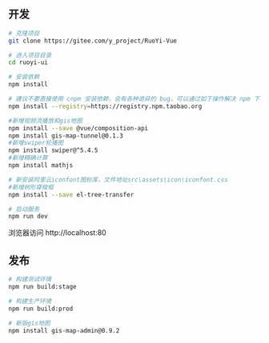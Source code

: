 <!--
 * @Author: Praise-Sun 18053314396@163.com
 * @Date: 2023-02-24 08:36:42
 * @LastEditors: Praise-Sun 18053314396@163.com
 * @LastEditTime: 2023-02-24 08:41:34
 * @FilePath: \tunnel-ui\README.md
 * @Description: 这是默认设置,请设置`customMade`, 打开koroFileHeader查看配置 进行设置: https://github.com/OBKoro1/koro1FileHeader/wiki/%E9%85%8D%E7%BD%AE
-->
<!--
 * @Author: Praise-Sun 18053314396@163.com
 * @Date: 2022-12-16 15:10:19
 * @LastEditors: Praise-Sun 18053314396@163.com
 * @LastEditTime: 2023-02-24 08:30:24
 * @FilePath: \tunnel-ui\README.md
 * @Description: 这是默认设置,请设置`customMade`, 打开koroFileHeader查看配置 进行设置: https://github.com/OBKoro1/koro1FileHeader/wiki/%E9%85%8D%E7%BD%AE
-->
## 开发

```bash
# 克隆项目
git clone https://gitee.com/y_project/RuoYi-Vue

# 进入项目目录
cd ruoyi-ui

# 安装依赖
npm install

# 建议不要直接使用 cnpm 安装依赖，会有各种诡异的 bug。可以通过如下操作解决 npm 下载速度慢的问题
npm install --registry=https://registry.npm.taobao.org

#新增视频流播放和gis地图
npm install --save @vue/composition-api
npm install gis-map-tunnel@0.1.3
#新增swiper轮播图
npm install swiper@^5.4.5
#新增精确计算
npm install mathjs

# 新安装阿里云iconfont图标库，文件地址src\assets\icon\iconfont.css
#新增树形穿梭框
npm install --save el-tree-transfer

# 启动服务
npm run dev
```

浏览器访问 http://localhost:80

## 发布

```bash
# 构建测试环境
npm run build:stage

# 构建生产环境
npm run build:prod

# 新版gis地图
npm install gis-map-admin@0.9.2
```
